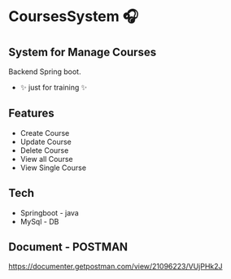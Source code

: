 # CoursesSystem 🎧
## System for Manage Courses 

Backend Spring boot.
- ✨ just for training ✨

## Features

- Create Course
- Update Course
- Delete Course
- View all Course
- View Single Course


## Tech

- Springboot - java
- MySql - DB

## Document - POSTMAN
https://documenter.getpostman.com/view/21096223/VUjPHk2J
